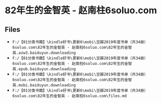 # 82年生的金智英 - 赵南柱6soluo.com

## Files

- `F:/【01分类书籍】\kindle好书\更新6\mobi\豆瓣2019年度书单（共34册）6soluo.com\82年生的金智英 - 赵南柱6soluo.com\82年生的金智英.azw3.baiduyun.downloading`
- `F:/【01分类书籍】\kindle好书\更新6\mobi\豆瓣2019年度书单（共34册）6soluo.com\82年生的金智英 - 赵南柱6soluo.com\82年生的金智英.epub.baiduyun.downloading`
- `F:/【01分类书籍】\kindle好书\更新6\mobi\豆瓣2019年度书单（共34册）6soluo.com\82年生的金智英 - 赵南柱6soluo.com\82年生的金智英.mobi.baiduyun.downloading`
- `F:/【01分类书籍】\kindle好书\更新6\mobi\豆瓣2019年度书单（共34册）6soluo.com\82年生的金智英 - 赵南柱6soluo.com\files.md`
